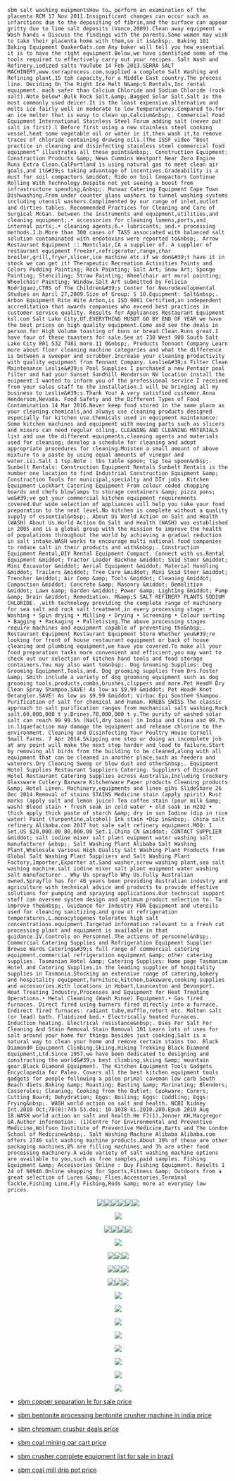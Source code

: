 
```
sbm salt washing euipmentsHow to… perform an examination of the placenta RCM 17 Nov 2011.Insignificant changes can occur such as infarctions due to the depositing of fibrin,and the surface can appear gritty due to lime salt deposits (Vance,2009).Clean away equipment ✲ Wash hands ✲ Discuss the findings with the parents.Some women may wish to take their placenta home with them,so it is&nbsp;. Baking 101 Baking Equipment QuakerOats.com Any baker will tell you how essential it is to have the right equipment.Below,we have identified some of the tools required to effectively carry out your recipes. Salt Wash and Refinery,iodized salts YouTube 14 Feb 2013.SERRA SALT MACHINERY,www.serraprocess.com,supplied a complete Salt Washing and Refining plant,15 tph capacity,for a Middle East country.The process line. Deciding On The Right Ice Melt N&amp;S Rentals,Inc rental equipment. much safer than Calcium Chloride and Sodium Chloride (rock salt).Note below*.Bulk Rock Salt.&amp;.Bagged Solar Salt.Salt is the most commonly used deicer.It is the least expensive.alternative and melts ice fairly well in moderate to low temperatures.Compared to.for an ice melter that is easy to clean up.Calcium&nbsp;. Commercial Food Equipment International Stainless Steel Forum adding salt (never put salt in first).l Before first using a new stainless steel cooking vessel,heat some vegetable oil or water in it,then wash it,to remove traces of chloride containing drawing oils.(The ISSF video “Best practice in cleaning and disinfecting stainless steel commercial food equipment” illustrates all these points&nbsp;. Construction Equipment: Construction Products &amp; News Cummins Westport Near Zero Engine Runs Extra Clean.CalPortland is using natural gas to meet clean air goals,and it&#39;s taking advantage of incentives.Gradeability is a must for soil compactors &middot; Ride on Soil Compactors Continue Rolling With Technology.Despite not yet seeing a boost from infrastructure spending,&nbsp;. Munaaz Catering Equipment Cape Town Dishwashing.From under counter glass washers to tunnel washing systems including utensil washers.Complimented by our range of inlet,outlet and dirties tables. Recommended Practices for Cleaning and Care of Surgical McGan. between the instruments and equipment,utilities,and cleaning equipment;.• accessories for cleaning lumens,ports,and internal parts;.• cleaning agents;6.• lubricants; and.• processing methods.1.b.More than 300 cases of TASS associated with balanced salt solution contaminated with endotoxins were reported to&nbsp;. Arrow Restaurant Equipment :: Montclair,CA a supplier of. A supplier of restaurant equipment freezer,refrigerator,range,char broiler,grill,fryer,slicer,ice machine etc.if we don&#39;t have it in stock we can get it! Therapeutic Recreation Activities Paints and Colors Pudding Painting; Rock Painting; Salt Art; Snow Art; Sponge Painting; Stenciling; Straw Painting; Wheelchair art mural painting; Wheelchair Painting; Window.Salt Art submitted by Felicia Rodriguez,CTRS of The Children&#39;s Center for Neurodevelopmental Studies on April 27,2009.Size of Group: 5 10.Equipment: Salt&nbsp;. Arbon Equipment Rite Hite Arbon,is ISO 9001 Certified,an independent accreditation that awards companies who exceed best practices in customer service quality. Results for Appliances Restaurant Equipment ksl.com Salt Lake City,UT.EVERYTHING MUSDT GO BY END OF YEAR we have the best prices on high quality equipment.Come and see the deals in person.for High Volume toasting of buns or bread.Clean.Runs great.I have four of these toasters for sale.See at 730 West 900 South Salt Lake City 801 532 7481 more.11 0&nbsp;. Products Tennant Company Learn more about floor cleaning machine categories and what the difference is between a sweeper and scrubber.Increase your cleaning productivity with quality equipment from Tennant Company. Leslie&#39;s Filter Clean Maintenance Leslie&#39;s Pool Supplies I purchased a new Pentair pool filter and had your Sunset Sandhill Henderson NV location install the euipment.I wanted to inform you of the professional service I received from your sales staff to the installation.I will be bringing all my business to Leslie&#39;s.Thank You! A very satisfied customer.Anna Henderson,Nevada. Food Safety and the Different Types of Food Contamination 14 Mar 2016.Never keep food stored in the same place as your cleaning chemicals,and always use cleaning products designed especially for kitchen use.Chemicals used in equipment maintenance: Some kitchen machines and equipment with moving parts such as slicers and mixers can need regular oiling. CLEANING AND CLEANING MATERIALS list and use the different equipments,cleaning agents and materials used for cleaning; develop a schedule for cleaning and adopt appropriate procedures for cleaning.Moisten a small amount of above mixture to a paste by using equal amounts of vinegar and water.iii.Salt 1 tsp.Note : tbs table spoon; tsp tea spoon&nbsp;. Sunbelt Rentals: Construction Equipment Rentals Sunbelt Rentals is the number one location to find Industrial Construction Equipment &amp; Construction Tools for municipal,specialty and DIY jobs. Kitchen Equipment Lockhart Catering Equipment From colour coded chopping boards and chefs blowlamps to storage containers &amp; pizza pans; we&#39;ve got your commercial kitchen equipment requirements covered.Our wide selection of appliances will help you take your food preparation to the next level.No kitchen is complete without a quality supply of essential&nbsp;. About Us World Action on Salt and Health (WASH) About Us.World Action On Salt and Health (WASH) was established in 2005 and is a global group with the mission to improve the health of populations throughout the world by achieving a gradual reduction in salt intake.WASH works to encourage multi national food companies to reduce salt in their products and with&nbsp;. Construction Equipment Rental,DIY Rental Equipment Compact. Connect with us.Rental Equipment &middot; Tractor Loader Backhoe &middot; Skid Steer &middot; Mini Excavator &middot; Aerial Equipment &middot; Material Handling &middot; Trailers &middot; Tree Care &middot; Mini Skid Steer &middot; Trencher &middot; Air Comp &amp; Tools &middot; Cleaning &middot; Compaction &middot; Concrete &amp; Masonry &middot; Demolition &middot; Lawn &amp; Garden &middot; Power &amp; Lighting &middot; Pump &amp; Drain &middot; Remediation. M&amp;S SALT REFINERY PLANTS SODIUM CHLORIDE. .with technology providing the complete range of machinery for sea salt and rock salt treatment,in every processing stage: • Washing • Spin drying • Milling • Drying • Screening • Colour sorting • Bagging • Packaging • Palletising.The above processing stages require machines and equipment capable of preventing the&nbsp;. Restaurant Equipment Restaurant Equipment Store Whether you&#39;re looking for front of house restaurant equipment or back of house cleaning and plumbing equipment,we have you covered.To make all your food preparation tasks more convenient and efficient,you may want to check out our selection of kitchen hand tools and food storage containers.You may also want to&nbsp;. Dog Grooming Supplies: Dog Grooming Equipment,Tools,and. Dog grooming supplies from Drs.Foster &amp; Smith include a variety of dog grooming equipment such as dog grooming tools,products,combs,brushes,clippers and more.Pet Head® Dry Clean Spray Shampoo.SAVE! As low as $9.99 &middot; Pet Head® Knot Detangler.SAVE! As low as $9.99 &middot; Virbac Epi Soothe® Shampoo. Purification of salt for chemical and human. KREBS SWISS The classic approach to salt purification ranges from mechanical salt washing.Rock salt.60,000,000 t y.Brines.70,000,000 t y.The purity of washed solar salt can reach 99 99.5% (NaCl,dry bases) in India and China and 99.7% in.liquefaction may damage the equipment and release chlorine to the environment. Cleaning and Disinfecting Your Poultry House Cornell Small Farms. 7 Apr 2014.Skipping one step or doing an incomplete job at any point will make the next step harder and lead to failure.Start by removing all birds from the building to be cleaned,along with all equipment that can be cleaned in another place,such as feeders and waterers.Dry Cleaning Sweep or blow dust and other&nbsp;. Equipment Hotel Supplies Restaurant Suppliers Catering. Suppliers of Discount Hotel Restaurant Catering Supplies across Australia,Including Crockery Glassware Cutlery Barware Kitchenware Paper products Cleaning products &amp; Hotel Linen. Machinery,equipments and linen gihs SlideShare 26 Dec 2014.Removal of stains STAINS Medicine stain (apply spirit) Rust marks (apply salt and lemon juice) Tea coffee stain (pour milk &amp; wash) Blood stain • fresh soak in cold water • old soak in H2O2 • thick apply thick paste of starch &amp; dry in sun Iodine (dip in rice water) Paint (turpentine,alcohol) Ink stain •Dip in&nbsp;. China salt refinery Alibaba.com 2017 hot sale salt refinery equipment.MOQ: 1 Set.US $20,000.00 80,000.00 Set.1.China CN &middot; CONTACT SUPPLIER &middot; salt iodine mixer salt plant euipment water washing salt manufacturer &nbsp;. Salt Washing Plant Alibaba Salt Washing Plant,Wholesale Various High Quality Salt Washing Plant Products from Global Salt Washing Plant Suppliers and Salt Washing Plant Factory,Importer,Exporter at.Sand washer,screw washing plant,sea salt washing machine.salt iodine mixer salt plant euipment water washing salt manufacturer . Why Us sprayflo Why Us.Fully Australian owned,Sprayflo has for 40 years been providing Australian industry and agriculture with technical advice and products to provide effective solutions for pumping and spraying applications.Our technical support staff can oversee system design and optimum product selection to: To improve the&nbsp;. Guidance for Industry FDA Equipment and utensils used for cleaning sanitizing.and grow at refrigeration temperatures,L.monocytogenes tolerates high salt concentrations.equipment.Targeted information relevant to a fresh cut processing plant and equipment is available in that guidance.IV.Controls on Personnel.The actions of personnel&nbsp;. Commercial Catering Supplies and Refrigeration Equipment Supplier Browse Wards Catering&#39;s full range of commercial catering equipment,commercial refrigeration equipment &amp; other catering supplies. Tasmanian Hotel &amp; Catering Supplies: Home page Tasmanian Hotel and Catering Supplies,is the leading supplier of hospitality supplies in Tasmania.Stocking an extensive range of catering,bakery and hospitality equipment,furniture,kitchen,bakeware,cooking supplies and accessories.With locations in Hobart,Launceston and Devonport. Heat Treating Industry,Processes and Equipment for Heat Treating Operations.• Metal Cleaning (Wash Rinse) Equipment.• Gas fired furnaces. Direct fired using burners fired directly into a furnace. Indirect fired furnaces: radiant tube,muffle,retort etc. Molten salt (or lead) bath. Fluidized bed.• Electrically heated Furnaces. Induction heating. Electrical resistance&nbsp;. Uses For Salt For Cleaning And Stain Removal Stain Removal 101 Learn lots of uses for salt around your home for things besides just cooking.Salt is a natural way to clean your home and remove certain stains too. Black Diamond® Equipment Climbing,Skiing,Hiking Trekking Black Diamond Equipment,Ltd.Since 1957,we have been dedicated to designing and constructing the world&#39;s best climbing,skiing &amp; mountain gear.Black Diamond Equipment. The Kitchen Equipment Tools Gadgets Encyclopedia for Paleo. Covers all the best kitchen equipment tools gadgets for people following a paleo primal caveman low carb South Beach diets.Baking &amp; Roasting; Basting &amp; Marinating; Blenders; Casseroles; Cleaning; Cooking from the Outlet; Cookware; Corers; Cutting Board; Dehydration; Eggs: Boiling; Eggs: Coddling; Eggs: Frying&nbsp;. WASH world action on salt and health. NCBI Kidney Int.2010 Oct;78(8):745 53.doi: 10.1038 ki.2010.280.Epub 2010 Aug 18.WASH world action on salt and health.He FJ(1),Jenner KH,Macgregor GA.Author information: (1)Centre for Environmental and Preventive Medicine,Wolfson Institute of Preventive Medicine,Barts and The London School of Medicine&nbsp;. Salt Washing Machine Alibaba Alibaba.com offers 2746 salt washing machine products.About 30% of these are other packaging machines,8% are filling machines,and 3% are other food processing machinery.A wide variety of salt washing machine options are available to you,such as free samples,paid samples. Fishing Equipment &amp; Accessories Online : Buy Fishing Equipment. Results 1 24 of 68946.Online shopping for Sports,Fitness &amp; Outdoors from a great selection of Lures &amp; Flies,Accessories,Terminal Tackle,Fishing Line,Fly Fishing,Rods &amp; more at everyday low prices. 
```

<div align="center">
  
<a rel="nofollow" href="https://m.shibang-china.com?f=github&k=sbm+salt+washing+euipments"><img src="https://static.shibang-china.com/en/l.png"></a><img src="https://static.shibang-china.com/en/hw.png"><a rel="nofollow" href="https://m.shibang-china.com/product/?f=github&k=sbm+salt+washing+euipments"><img src="https://static.shibang-china.com/en/p.png"></a><a rel="nofollow" href="https://m.shibang-china.com/cases/?f=github&k=sbm+salt+washing+euipments"><img src="https://static.shibang-china.com/en/c.png"></a><a rel="nofollow" href="https://m.shibang-china.com/news/?f=github&k=sbm+salt+washing+euipments"><img src="https://static.shibang-china.com/en/n.png"></a><a rel="nofollow" href="https://m.shibang-china.com?f=github&k=sbm+salt+washing+euipments"><img src="https://static.shibang-china.com/en/m.png"></a>

<a rel="nofollow" href="https://m.shibang-china.com/product/?f=github&k=sbm+salt+washing+euipments"><img src="https://static.shibang-china.com/en/b.jpg"></a>
  
<a rel="nofollow" href="https://m.shibang-china.com/solution-aggregate.html?f=github&k=sbm+salt+washing+euipments"><img src="https://static.shibang-china.com/en/a.jpg"></a><a rel="nofollow" href="https://m.shibang-china.com/solution-mine.html?f=github&k=sbm+salt+washing+euipments"><img src="https://static.shibang-china.com/en/m.jpg"></a><a rel="nofollow" href="https://m.shibang-china.com/solution-mill.html?f=github&k=sbm+salt+washing+euipments"><img src="https://static.shibang-china.com/en/g.jpg"></a><a rel="nofollow" href="https://m.shibang-china.com/solution-epc.html?f=github&k=sbm+salt+washing+euipments"><img src="https://static.shibang-china.com/en/e.jpg"></a>

<a rel="nofollow" href="https://m.shibang-china.com/product/?f=github&k=sbm+salt+washing+euipments"><img src="https://static.shibang-china.com/en/a-p.png"></a>

<a rel="nofollow" href="https://m.shibang-china.com/product/crusher/c6x.html?f=github&k=sbm+salt+washing+euipments"><img src="https://static.shibang-china.com/en/j.jpg"></a><a rel="nofollow" href="https://m.shibang-china.com/product/crusher/ci5x.html?f=github&k=sbm+salt+washing+euipments"><img src="https://static.shibang-china.com/en/i.jpg"></a><a rel="nofollow" href="https://m.shibang-china.com/product/crusher/hst.html?f=github&k=sbm+salt+washing+euipments"><img src="https://static.shibang-china.com/en/c.jpg"></a>

<a rel="nofollow" href="https://m.shibang-china.com/product/mill/mtw.html?f=github&k=sbm+salt+washing+euipments"><img src="https://static.shibang-china.com/en/mtw.jpg"></a><a rel="nofollow" href="https://m.shibang-china.com/product/mill/scm.html?f=github&k=sbm+salt+washing+euipments"><img src="https://static.shibang-china.com/en/scm.jpg"></a><a rel="nofollow" href="https://m.shibang-china.com/product/mill/lm.html?f=github&k=sbm+salt+washing+euipments"><img src="https://static.shibang-china.com/en/lm.jpg"></a>

<a rel="nofollow" href="https://m.shibang-china.com/product/sand/vsi6x.html?f=github&k=sbm+salt+washing+euipments"><img src="https://static.shibang-china.com/en/6x.jpg"></a><a rel="nofollow" href="https://m.shibang-china.com/product/sand/vu.html?f=github&k=sbm+salt+washing+euipments"><img src="https://static.shibang-china.com/en/vu.jpg"></a><a rel="nofollow" href="https://m.shibang-china.com/product/mobile/klun.html?f=github&k=sbm+salt+washing+euipments"><img src="https://static.shibang-china.com/en/k.jpg"></a>

<a rel="nofollow" href="https://m.shibang-china.com/cases/?f=github&k=sbm+salt+washing+euipments"><img src="https://static.shibang-china.com/en/case.png"></a>

<a rel="nofollow" href="https://m.shibang-china.com/cases/aggregate/202.html?f=github&k=sbm+salt+washing+euipments"><img src="https://static.shibang-china.com/en/c-1.jpg"></a>

<a rel="nofollow" href="https://m.shibang-china.com/cases/aggregate/203.html?f=github&k=sbm+salt+washing+euipments"><img src="https://static.shibang-china.com/en/c-2.jpg"></a>

<a rel="nofollow" href="https://m.shibang-china.com/cases/mill/123.html?f=github&k=sbm+salt+washing+euipments"><img src="https://static.shibang-china.com/en/c-3.jpg"></a>

<a rel="nofollow" href="https://m.shibang-china.com/contact_us.html?f=github&k=sbm+salt+washing+euipments"><img src="https://static.shibang-china.com/en/contact.png"></a>

<a rel="nofollow" href="https://swt.shibang-china.com/?f=github&k=sbm+salt+washing+euipments"><img src="https://static.shibang-china.com/en/chat.png"></a>

<a rel="nofollow" href="https://whatsapp.shibangsoft.com/WhatsApp.php?f=github&k=sbm+salt+washing+euipments"><img src="https://static.shibang-china.com/en/whatsapp.png"></a>

<a rel="nofollow" href="https://m.shibang-china.com/?f=github&k=sbm+salt+washing+euipments"><img src="https://static.shibang-china.com/en/website.png"></a>

</div>


* [sbm copper separation le for sale price](sbm%20copper%20separation%20le%20for%20sale%20price.md)

* [sbm bentonite processing bentonite crusher machine in india price](sbm%20bentonite%20processing%20bentonite%20crusher%20machine%20in%20india%20price.md)

* [sbm chromium crusher deals price](sbm%20chromium%20crusher%20deals%20price.md)

* [sbm coal mining oar cart price](sbm%20coal%20mining%20oar%20cart%20price.md)

* [sbm crusher complete equipment list for sale in brazil](sbm%20crusher%20complete%20equipment%20list%20for%20sale%20in%20brazil.md)

* [sbm coal mill drip pot price](sbm%20coal%20mill%20drip%20pot%20price.md)
